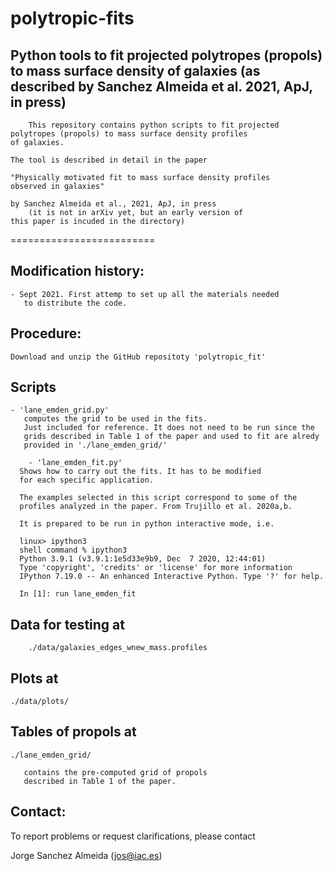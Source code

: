 # polytropic-fits
Python tools to fit projected polytropes (propols) to mass surface density of galaxies (as described by Sanchez Almeida et al. 2021, ApJ, in press) 
-----------

        This repository contains python scripts to fit projected
	polytropes (propols) to mass surface density profiles
	of galaxies.

	The tool is described in detail in the paper

	"Physically motivated fit to mass surface density profiles
	observed in galaxies"

	by Sanchez Almeida et al., 2021, ApJ, in press
        (it is not in arXiv yet, but an early version of
	this paper is incuded in the directory)
	
=========================


Modification history:
--------------------

	- Sept 2021. First attemp to set up all the materials needed
	   to distribute the code.

Procedure:
----------

	Download and unzip the GitHub repositoty 'polytropic_fit'

Scripts
-------

	- 'lane_emden_grid.py'
	   computes the grid to be used in the fits.
	   Just included for reference. It does not need to be run since the
	   grids described in Table 1 of the paper and used to fit are alredy
	   provided in './lane_emden_grid/' 
     
        - 'lane_emden_fit.py'
	  Shows how to carry out the fits. It has to be modified
	  for each specific application.

	  The examples selected in this script correspond to some of the
	  profiles analyzed in the paper. From Trujillo et al. 2020a,b.

	  It is prepared to be run in python interactive mode, i.e.

	  linux> ipython3
	  shell command % ipython3                
	  Python 3.9.1 (v3.9.1:1e5d33e9b9, Dec  7 2020, 12:44:01) 
	  Type 'copyright', 'credits' or 'license' for more information
	  IPython 7.19.0 -- An enhanced Interactive Python. Type '?' for help.
	  
	  In [1]: run lane_emden_fit 


Data for testing at
-------------------

        ./data/galaxies_edges_wnew_mass.profiles

Plots at
--------

	./data/plots/

Tables of propols at
--------------------

	./lane_emden_grid/

	   contains the pre-computed grid of propols
	   described in Table 1 of the paper.

Contact:
-------

To report problems or request clarifications, please contact 

Jorge Sanchez Almeida (jos@iac.es) 
